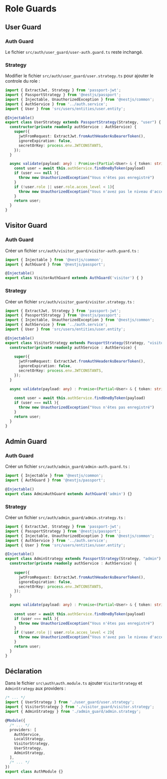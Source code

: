 # Role Guards

## User Guard

### Auth Guard

Le fichier ```src/auth/user_guard/user-auth.guard.ts``` reste inchangé.

### Strategy

Modifier le fichier ```src/auth/user_guard/user.strategy.ts``` pour ajouter le controle du role :

```ts
import { ExtractJwt, Strategy } from 'passport-jwt';
import { PassportStrategy } from '@nestjs/passport';
import { Injectable, UnauthorizedException } from '@nestjs/common';
import { AuthService } from '../auth.service';
import { User } from 'src/users/entities/user.entity';

@Injectable()
export class UserStrategy extends PassportStrategy(Strategy, "user") {
  constructor(private readonly authService : AuthService) {
    super({
      jwtFromRequest: ExtractJwt.fromAuthHeaderAsBearerToken(),
      ignoreExpiration: false,
      secretOrKey: process.env.JWTCONSTANTS,
    });
  }

  async validate(payload: any) : Promise<(Partial<User> & { token: string }) | null>{
    const user = await this.authService.findOneByToken(payload)
    if (user === null ){
      throw new UnauthorizedException("Vous n'êtes pas enregistré")
    }
    if (!user.role || user.role.acces_level < 1){
      throw new UnauthorizedException("Vous n'avez pas le niveau d'acces requis")
    }
    return user;
  }
}
```

## Visitor Guard

### Auth Guard

Créer un fichier ```src/auth/visitor_guard/visitor-auth.guard.ts``` :

```ts
import { Injectable } from '@nestjs/common';
import { AuthGuard } from '@nestjs/passport';

@Injectable()
export class VisitorAuthGuard extends AuthGuard('visitor') { }
```

### Strategy

Créer un fichier ```src/auth/visitor_guard/visitor.strategy.ts``` :

```ts
import { ExtractJwt, Strategy } from 'passport-jwt';
import { PassportStrategy } from '@nestjs/passport';
import { Injectable, UnauthorizedException } from '@nestjs/common';
import { AuthService } from '../auth.service';
import { User } from 'src/users/entities/user.entity';

@Injectable()
export class VisitorStrategy extends PassportStrategy(Strategy, "visitor") {
  constructor(private readonly authService : AuthService) {
    
    super({
      jwtFromRequest: ExtractJwt.fromAuthHeaderAsBearerToken(),
      ignoreExpiration: false,
      secretOrKey: process.env.JWTCONSTANTS,
    });
  }

  async validate(payload: any) : Promise<(Partial<User> & { token: string }) | null>{
    
    const user = await this.authService.findOneByToken(payload)
    if (user === null ){
      throw new UnauthorizedException("Vous n'êtes pas enregistré")
    }
    return user;
  }
}
```

## Admin Guard

### Auth Guard

Créer un fichier ```src/auth/admin_guard/admin-auth.guard.ts``` :

```ts
import { Injectable } from '@nestjs/common';
import { AuthGuard } from '@nestjs/passport';

@Injectable()
export class AdminAuthGuard extends AuthGuard('admin') {}
```

### Strategy

Créer un fichier ```src/auth/admin_guard/admin.strategy.ts``` :

```ts
import { ExtractJwt, Strategy } from 'passport-jwt';
import { PassportStrategy } from '@nestjs/passport';
import { Injectable, UnauthorizedException } from '@nestjs/common';
import { AuthService } from '../auth.service';
import { User } from 'src/users/entities/user.entity';

@Injectable()
export class AdminStrategy extends PassportStrategy(Strategy, "admin") {
  constructor(private readonly authService : AuthService) {
    
    super({
      jwtFromRequest: ExtractJwt.fromAuthHeaderAsBearerToken(),
      ignoreExpiration: false,
      secretOrKey: process.env.JWTCONSTANTS,
    });
  }

  async validate(payload: any) : Promise<(Partial<User> & { token: string }) | null>{
    
    const user = await this.authService.findOneByToken(payload)
    if (user === null ){
      throw new UnauthorizedException("Vous n'êtes pas enregistré")
    }
    if (!user.role || user.role.acces_level < 2){
      throw new UnauthorizedException("Vous n'avez pas le niveau d'acces requis")
    }
    return user;
  }
}
```

## Déclaration

Dans le fichier ```src\auth\auth.module.ts``` ajouter ```VisitorStrategy``` et ```AdminStrategy``` aux providers :

```ts
/* ... */
import { UserStrategy } from './user_guard/user.strategy';
import { VisitorStrategy } from './visitor_guard/visitor.strategy';
import { AdminStrategy } from './admin_guard/admin.strategy';

@Module({ 
  /* ... */
  providers: [
    AuthService,
    LocalStrategy,
    VisitorStrategy,
    UserStrategy,
    AdminStrategy,
  ],
  /* ... */
})
export class AuthModule {}
```




